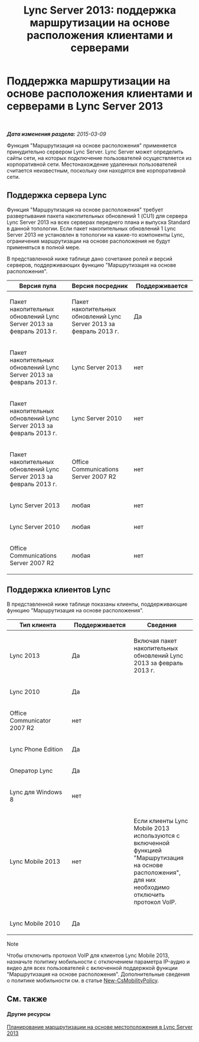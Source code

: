 ﻿---
title: 'Lync Server 2013: поддержка маршрутизации на основе расположения клиентами и серверами'
TOCTitle: Поддержка маршрутизации на основе расположения клиентами и серверами
ms:assetid: 26c2ca3d-026d-4dd7-94fa-15ebb4406953
ms:mtpsurl: https://technet.microsoft.com/ru-ru/library/JJ994024(v=OCS.15)
ms:contentKeyID: 52058196
ms.date: 05/19/2016
mtps_version: v=OCS.15
ms.translationtype: HT
---

# Поддержка маршрутизации на основе расположения клиентами и серверами в Lync Server 2013

 

_**Дата изменения раздела:** 2015-03-09_

Функция "Маршрутизация на основе расположения" применяется принудительно сервером Lync Server. Lync Server может определить сайты сети, на которых подключение пользователей осуществляется из корпоративной сети. Местонахождение удаленных пользователей считается неизвестным, поскольку они находятся вне корпоративной сети.

## Поддержка сервера Lync

Функция "Маршрутизация на основе расположения" требует развертывания пакета накопительных обновлений 1 (CU1) для сервера Lync Server 2013 на всех серверах переднего плана и выпуска Standard в данной топологии. Если пакет накопительных обновлений 1 Lync Server 2013 не установлен в топологии на какие-то компоненты Lync, ограничения маршрутизации на основе расположения не будут применяться в полной мере.

В представленной ниже таблице дано сочетание ролей и версий серверов, поддерживающих функцию "Маршрутизация на основе расположения".


<table>
<colgroup>
<col style="width: 33%" />
<col style="width: 33%" />
<col style="width: 33%" />
</colgroup>
<thead>
<tr class="header">
<th>Версия пула</th>
<th>Версия посредник</th>
<th>Поддерживается</th>
</tr>
</thead>
<tbody>
<tr class="odd">
<td><p>Пакет накопительных обновлений Lync Server 2013 за февраль 2013 г.</p></td>
<td><p>Пакет накопительных обновлений Lync Server 2013 за февраль 2013 г.</p></td>
<td><p>Да</p></td>
</tr>
<tr class="even">
<td><p>Пакет накопительных обновлений Lync Server 2013 за февраль 2013 г.</p></td>
<td><p>Lync Server 2013</p></td>
<td><p>нет</p></td>
</tr>
<tr class="odd">
<td><p>Пакет накопительных обновлений Lync Server 2013 за февраль 2013 г.</p></td>
<td><p>Lync Server 2010</p></td>
<td><p>нет</p></td>
</tr>
<tr class="even">
<td><p>Пакет накопительных обновлений Lync Server 2013 за февраль 2013 г.</p></td>
<td><p>Office Communications Server 2007 R2</p></td>
<td><p>нет</p></td>
</tr>
<tr class="odd">
<td><p>Lync Server 2013</p></td>
<td><p>любая</p></td>
<td><p>нет</p></td>
</tr>
<tr class="even">
<td><p>Lync Server 2010</p></td>
<td><p>любая</p></td>
<td><p>нет</p></td>
</tr>
<tr class="odd">
<td><p>Office Communications Server 2007 R2</p></td>
<td><p>любая</p></td>
<td><p>нет</p></td>
</tr>
</tbody>
</table>


## Поддержка клиентов Lync

В представленной ниже таблице показаны клиенты, поддерживающие функцию "Маршрутизация на основе расположения".


<table>
<colgroup>
<col style="width: 33%" />
<col style="width: 33%" />
<col style="width: 33%" />
</colgroup>
<thead>
<tr class="header">
<th>Тип клиента</th>
<th>Поддерживается</th>
<th>Сведения</th>
</tr>
</thead>
<tbody>
<tr class="odd">
<td><p>Lync 2013</p></td>
<td><p>Да</p></td>
<td><p>Включая пакет накопительных обновлений Lync 2013 за февраль 2013 г.</p></td>
</tr>
<tr class="even">
<td><p>Lync 2010</p></td>
<td><p>Да</p></td>
<td> </td>
</tr>
<tr class="odd">
<td><p>Office Communicator 2007 R2</p></td>
<td><p>нет</p></td>
<td> </td>
</tr>
<tr class="even">
<td><p>Lync Phone Edition</p></td>
<td><p>Да</p></td>
<td> </td>
</tr>
<tr class="odd">
<td><p>Оператор Lync</p></td>
<td><p>Да</p></td>
<td> </td>
</tr>
<tr class="even">
<td><p>Lync для Windows 8</p></td>
<td><p>нет</p></td>
<td> </td>
</tr>
<tr class="odd">
<td><p>Lync Mobile 2013</p></td>
<td><p>нет</p></td>
<td><p>Если клиенты Lync Mobile 2013 используются с включенной функцией &quot;Маршрутизация на основе расположения&quot;, для них необходимо отключить протокол VoIP.</p></td>
</tr>
<tr class="even">
<td><p>Lync Mobile 2010</p></td>
<td><p>Да</p></td>
<td> </td>
</tr>
</tbody>
</table>

  

> [!NOTE]  
> Чтобы отключить протокол VoIP для клиентов Lync Mobile 2013, назначьте политику мобильности с отключением параметра IP-аудио и видео для всех пользователей с включенной поддержкой функции &quot;Маршрутизация на основе расположения&quot;. Дополнительные сведения о политике мобильности см. в статье <a href="https://docs.microsoft.com/en-us/powershell/module/skype/New-CsMobilityPolicy">New-CsMobilityPolicy</a>.

## См. также

#### Другие ресурсы

[Планирование маршрутизации на основе местоположения в Lync Server 2013](lync-server-2013-planning-for-location-based-routing.md)


